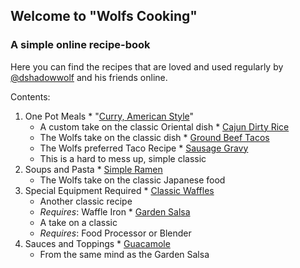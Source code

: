 ## Welcome to "Wolfs Cooking"
### A simple online recipe-book

Here you can find the recipes that are loved and used regularly by [@dshadowwolf](https://github.com/dshadowwolf) and his friends online.

Contents:
  1) One Pot Meals
    * "[Curry, American Style](recipes/american_curry.md)"
	  * A custom take on the classic Oriental dish
	* [Cajun Dirty Rice](recipes/dirty_rice_dshad.md)
	  * The Wolfs take on the classic dish
	* [Ground Beef Tacos](recipes/ground_beef_tacos.md)
	  * The Wolfs preferred Taco Recipe
	* [Sausage Gravy](recipes/sausage_gravy.md)
	  * This is a hard to mess up, simple classic
  2) Soups and Pasta
    * [Simple Ramen](recipes/simple_ramen.md)
	  * The Wolfs take on the classic Japanese food
  3) Special Equipment Required
	* [Classic Waffles](recipes/waffles.md)
	  * Another classic recipe
	  * _Requires_: Waffle Iron
    * [Garden Salsa](recipes/silvers_salsa.md)
      * A take on a classic
      * _Requires_: Food Processor or Blender
  4) Sauces and Toppings
    * [Guacamole](recipes/silvers_guac.md)
      * From the same mind as the Garden Salsa
  	  
